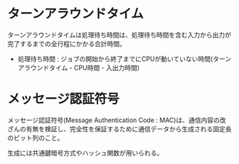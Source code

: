 # ターンアラウンドタイム

ターンアラウンドタイムは処理待ち時間は、処理待ち時間を含む入力から出力が完了するまでの全行程にかかる合計時間。

- 処理待ち時間 : ジョブの開始から終了までにCPUが動いていない時間(ターンアラウンドタイム - CPU時間 - 入出力時間)

# メッセージ認証符号

メッセージ認証符号(Message Authentication Code : MAC)は、通信内容の改ざんの有無を検証し、完全性を保証するために通信データから生成される固定長のビット列のこと。

生成には共通鍵暗号方式やハッシュ関数が用いられる。

